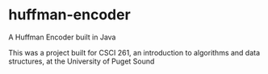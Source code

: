huffman-encoder
===============

A Huffman Encoder built in Java

This was a project built for CSCI 261, an introduction to algorithms and data structures,
at the University of Puget Sound